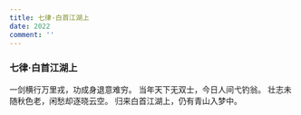 ```yaml
---
title: 七律·白首江湖上
date: 2022
comment: ''
---
```

### 七律·白首江湖上

一剑横行万里戎，功成身退意难穷。
当年天下无双士，今日人间弋钓翁。
壮志未随秋色老，闲愁却逐晓云空。
归来白首江湖上，仍有青山入梦中。